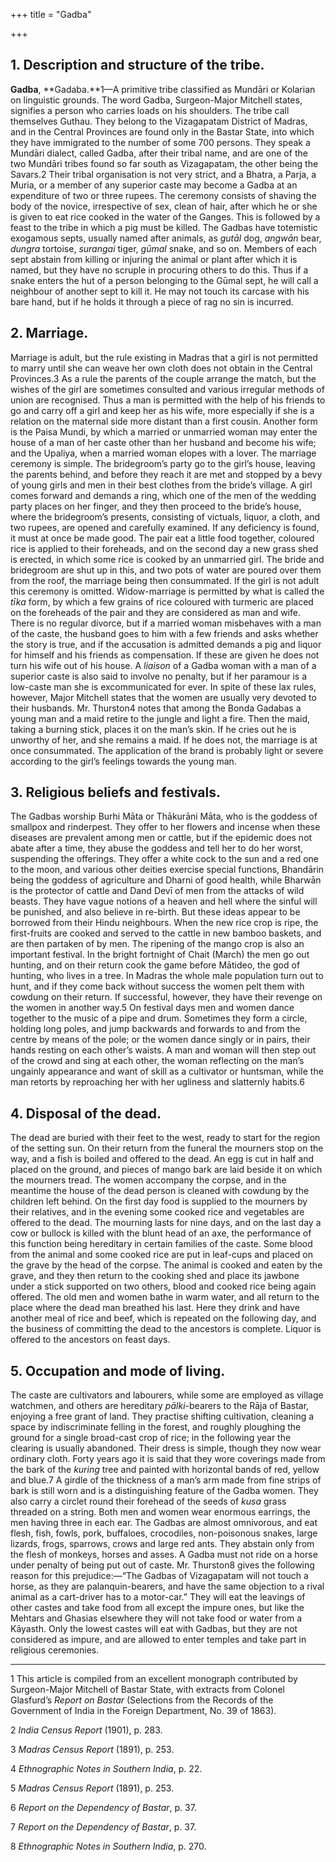 +++
title = "Gadba"

+++



## 1. Description and structure of the tribe.



**Gadba**, **Gadaba.**1—A primitive tribe classified as Mundāri or Kolarian on linguistic grounds. The word Gadba, Surgeon-Major Mitchell states, signifies a person who carries loads on his shoulders. The tribe call themselves Guthau. They belong to the Vizagapatam District of Madras, and in the Central Provinces are found only in the Bastar State, into which they have immigrated to the number of some 700 persons. They speak a Mundāri dialect, called Gadba, after their tribal name, and are one of the two Mundāri tribes found so far south as Vizagapatam, the other being the Savars.2 Their tribal organisation is not very strict, and a Bhatra, a Parja, a Muria, or a member of any superior caste may become a Gadba at an expenditure of two or three rupees. The ceremony consists of shaving the body of the novice, irrespective of sex, clean of hair, after which he or she is given to eat rice cooked in the water of the Ganges. This is followed by a feast to the tribe in which a pig must be killed. The Gadbas have totemistic exogamous septs, usually named after animals, as *gutāl* dog, *angwān* bear, *dungra* tortoise, *surangai* tiger, *gūmal* snake, and so on. Members of each sept abstain from killing or injuring the animal or plant after which it is named, but they have no scruple in procuring others to do this. Thus if a snake enters the hut of a person belonging to the Gūmal sept, he will call a neighbour of another sept to kill it. He may not touch its carcase with his bare hand, but if he holds it through a piece of rag no sin is incurred.





## 2. Marriage.



Marriage is adult, but the rule existing in Madras that a girl is not permitted to marry until she can weave her own cloth does not obtain in the Central Provinces.3 As a rule the parents of the couple arrange the match, but the wishes of the girl are sometimes consulted and various irregular methods of union are recognised. Thus a man is permitted with the help of his friends to go and carry off a girl and keep her as his wife, more especially if she is a relation on the maternal side more distant than a first cousin. Another form is the Paisa Mundi, by which a married or unmarried woman may enter the house of a man of her caste other than her husband and become his wife; and the Upaliya, when a married woman elopes with a lover. The marriage ceremony is simple. The bridegroom’s party go to the girl’s house, leaving the parents behind, and before they reach it are met and stopped by a bevy of young girls and men in their best clothes from the bride’s village. A girl comes forward and demands a ring, which one of the men of the wedding party places on her finger, and they then proceed to the bride’s house, where the bridegroom’s presents, consisting of victuals, liquor, a cloth, and two rupees, are opened and carefully examined. If any deficiency is found, it must at once be made good. The pair eat a little food together, coloured rice is applied to their foreheads, and on the second day a new grass shed is erected, in which some rice is cooked by an unmarried girl. The bride and bridegroom are shut up in this, and two pots of water are poured over them from the roof, the marriage being then consummated. If the girl is not adult this ceremony is omitted. Widow-marriage is permitted by what is called the *tīka* form, by which a few grains of rice coloured with turmeric are placed on the foreheads of the pair and they are considered as man and wife. There is no regular divorce, but if a married woman misbehaves with a man of the caste, the husband goes to him with a few friends and asks whether the story is true, and if the accusation is admitted demands a pig and liquor for himself and his friends as compensation. If these are given he does not turn his wife out of his house. A *liaison* of a Gadba woman with a man of a superior caste is also said to involve no penalty, but if her paramour is a low-caste man she is excommunicated for ever. In spite of these lax rules, however, Major Mitchell states that the women are usually very devoted to their husbands. Mr. Thurston4 notes that among the Bonda Gadabas a young man and a maid retire to the jungle and light a fire. Then the maid, taking a burning stick, places it on the man’s skin. If he cries out he is unworthy of her, and she remains a maid. If he does not, the marriage is at once consummated. The application of the brand is probably light or severe according to the girl’s feelings towards the young man.





## 3. Religious beliefs and festivals.



The Gadbas worship Burhi Māta or Thākurāni Māta, who is the goddess of smallpox and rinderpest. They offer to her flowers and incense when these diseases are prevalent among men or cattle, but if the epidemic does not abate after a time, they abuse the goddess and tell her to do her worst, suspending the offerings. They offer a white cock to the sun and a red one to the moon, and various other deities exercise special functions, Bhandārin being the goddess of agriculture and Dharni of good health, while Bharwān is the protector of cattle and Dand Devī of men from the attacks of wild beasts. They have vague notions of a heaven and hell where the sinful will be punished, and also believe in re-birth. But these ideas appear to be borrowed from their Hindu neighbours. When the new rice crop is ripe, the first-fruits are cooked and served to the cattle in new bamboo baskets, and are then partaken of by men. The ripening of the mango crop is also an important festival. In the bright fortnight of Chait \(March\) the men go out hunting, and on their return cook the game before Mātideo, the god of hunting, who lives in a tree. In Madras the whole male population turn out to hunt, and if they come back without success the women pelt them with cowdung on their return. If successful, however, they have their revenge on the women in another way.5 On festival days men and women dance together to the music of a pipe and drum. Sometimes they form a circle, holding long poles, and jump backwards and forwards to and from the centre by means of the pole; or the women dance singly or in pairs, their hands resting on each other’s waists. A man and woman will then step out of the crowd and sing at each other, the woman reflecting on the man’s ungainly appearance and want of skill as a cultivator or huntsman, while the man retorts by reproaching her with her ugliness and slatternly habits.6





## 4. Disposal of the dead.



The dead are buried with their feet to the west, ready to start for the region of the setting sun. On their return from the funeral the mourners stop on the way, and a fish is boiled and offered to the dead. An egg is cut in half and placed on the ground, and pieces of mango bark are laid beside it on which the mourners tread. The women accompany the corpse, and in the meantime the house of the dead person is cleaned with cowdung by the children left behind. On the first day food is supplied to the mourners by their relatives, and in the evening some cooked rice and vegetables are offered to the dead. The mourning lasts for nine days, and on the last day a cow or bullock is killed with the blunt head of an axe, the performance of this function being hereditary in certain families of the caste. Some blood from the animal and some cooked rice are put in leaf-cups and placed on the grave by the head of the corpse. The animal is cooked and eaten by the grave, and they then return to the cooking shed and place its jawbone under a stick supported on two others, blood and cooked rice being again offered. The old men and women bathe in warm water, and all return to the place where the dead man breathed his last. Here they drink and have another meal of rice and beef, which is repeated on the following day, and the business of committing the dead to the ancestors is complete. Liquor is offered to the ancestors on feast days.





## 5. Occupation and mode of living.



The caste are cultivators and labourers, while some are employed as village watchmen, and others are hereditary *pālki*-bearers to the Rāja of Bastar, enjoying a free grant of land. They practise shifting cultivation, cleaning a space by indiscriminate felling in the forest, and roughly ploughing the ground for a single broad-cast crop of rice; in the following year the clearing is usually abandoned. Their dress is simple, though they now wear ordinary cloth. Forty years ago it is said that they wore coverings made from the bark of the *kuring* tree and painted with horizontal bands of red, yellow and blue.7 A girdle of the thickness of a man’s arm made from fine strips of bark is still worn and is a distinguishing feature of the Gadba women. They also carry a circlet round their forehead of the seeds of *kusa* grass threaded on a string. Both men and women wear enormous earrings, the men having three in each ear. The Gadbas are almost omnivorous, and eat flesh, fish, fowls, pork, buffaloes, crocodiles, non-poisonous snakes, large lizards, frogs, sparrows, crows and large red ants. They abstain only from the flesh of monkeys, horses and asses. A Gadba must not ride on a horse under penalty of being put out of caste. Mr. Thurston8 gives the following reason for this prejudice:—“The Gadbas of Vizagapatam will not touch a horse, as they are palanquin-bearers, and have the same objection to a rival animal as a cart-driver has to a motor-car.” They will eat the leavings of other castes and take food from all except the impure ones, but like the Mehtars and Ghasias elsewhere they will not take food or water from a Kāyasth. Only the lowest castes will eat with Gadbas, but they are not considered as impure, and are allowed to enter temples and take part in religious ceremonies.





* * *

1 This article is compiled from an excellent monograph contributed by Surgeon-Major Mitchell of Bastar State, with extracts from Colonel Glasfurd’s *Report on Bastar* \(Selections from the Records of the Government of India in the Foreign Department, No. 39 of 1863\).

2 *India Census Report* \(1901\), p. 283.

3 *Madras Census Report* \(1891\), p. 253.

4 *Ethnographic Notes in Southern India*, p. 22.

5 *Madras Census Report* \(1891\), p. 253.

6 *Report on the Dependency of Bastar*, p. 37.

7 *Report on the Dependency of Bastar*, p. 37.

8 *Ethnographic Notes in Southern India*, p. 270.




